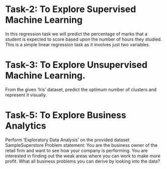 # Task-2: To Explore Supervised Machine Learning
In this regression task we will predict the percentage of
marks that a student is expected to score based upon the
number of hours they studied. This is a simple linear
regression task as it involves just two variables.


# Task-3: To Explore Unsupervised Machine Learning.
From the given ‘Iris’ dataset, predict the optimum number of
clusters and represent it visually.


# Task-5: To Explore Business Analytics
Perform ‘Exploratory Data Analysis’ on the provided dataset SampleSuperstore
Problem statement: 
You are the business owner of the retail firm and want to see how your company is performing. You are interested in finding out the weak areas where you can work to make more profit. What all business problems you can derive by looking into the data?
